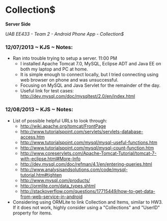 Collection$
===========

**Server Side**

*UAB EE433 - Team 2 - Android Phone App - Collection$*

### 12/07/2013 ~  KJS ~ Notes:

*	Ran into trouble trying to setup a server. 11:00 PM
	* I installed Apache Tomcat 7.0, MySQL, Eclipse ADT and Java EE on both my laptop and PC at home. 
	* It is simple enough to connect locally, but I tried connecting using web browser on phone and was unsuccessful.
	* Focusing on MySQL and Java Servlet for the remainder of the day.
	* Useful link for test cases: http://dev.mysql.com/doc/mysqltest/2.0/en/index.html

### 12/08/2013 ~ KJS ~ Notes:

* 	List of possible helpful URLs to look through:
	* http://wiki.apache.org/tomcat/FrontPage
	* http://www.tutorialspoint.com/servlets/servlets-database-access.htm
	* http://www.tutorialspoint.com/mysql/mysql-useful-functions.htm
	* http://www.tutorialspoint.com/mysql/mysql-count-function.htm
	* http://www.coreservlets.com/Apache-Tomcat-Tutorial/tomcat-7-with-eclipse.html#More-Info
	* http://dev.mysql.com/doc/refman/4.1/en/entering-queries.html
	* http://www.analysisandsolutions.com/code/mysql-tutorial.htm#tighten
	* http://www.mysql.com/products/
	* http://ormlite.com/data_types.shtml
	* http://stackoverflow.com/questions/17715449/how-to-get-data-from-web-service-in-android
*	Considering using ORMLite to link Collection and Items, similar to HW3. If it does not work, highly consider using a "Collections" and "UserID" property for items.


